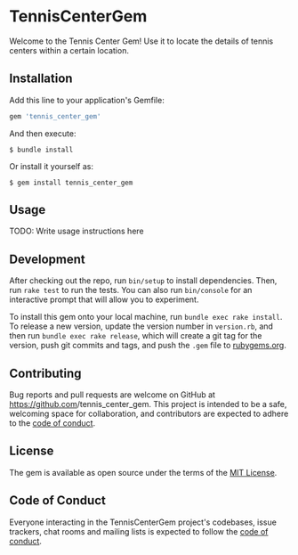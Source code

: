# TennisCenterGem

Welcome to the Tennis Center Gem! Use it to locate the details of tennis centers within a certain location.

## Installation

Add this line to your application's Gemfile:

```ruby
gem 'tennis_center_gem'
```

And then execute:

    $ bundle install

Or install it yourself as:

    $ gem install tennis_center_gem

## Usage

TODO: Write usage instructions here

## Development

After checking out the repo, run `bin/setup` to install dependencies. Then, run `rake test` to run the tests. You can also run `bin/console` for an interactive prompt that will allow you to experiment.

To install this gem onto your local machine, run `bundle exec rake install`. To release a new version, update the version number in `version.rb`, and then run `bundle exec rake release`, which will create a git tag for the version, push git commits and tags, and push the `.gem` file to [rubygems.org](https://rubygems.org).

## Contributing

Bug reports and pull requests are welcome on GitHub at https://github.com<pete3249>/tennis_center_gem. This project is intended to be a safe, welcoming space for collaboration, and contributors are expected to adhere to the [code of conduct](https://github.com/<pete3249>/tennis_center_gem/blob/master/CODE_OF_CONDUCT.md).


## License

The gem is available as open source under the terms of the [MIT License](https://opensource.org/licenses/MIT).

## Code of Conduct

Everyone interacting in the TennisCenterGem project's codebases, issue trackers, chat rooms and mailing lists is expected to follow the [code of conduct](https://github.com/<pete3249>/tennis_center_gem/blob/master/CODE_OF_CONDUCT.md).
